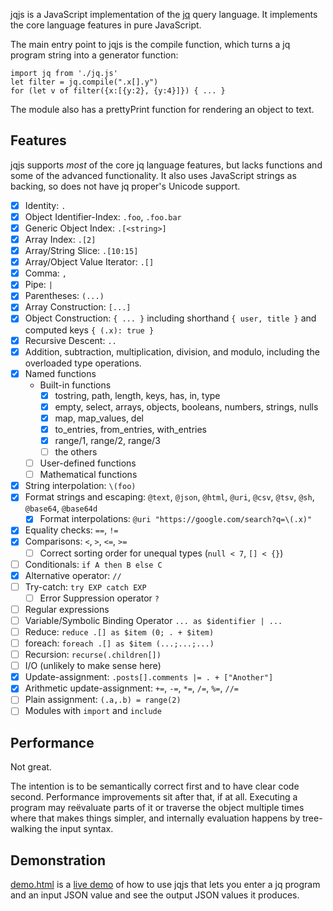 jqjs is a JavaScript implementation of the [jq] query language. It
implements the core language features in pure JavaScript.

The main entry point to jqjs is the compile function, which turns a jq
program string into a generator function:

    import jq from './jq.js'
    let filter = jq.compile(".x[].y")
    for (let v of filter({x:[{y:2}, {y:4}]}) { ... }

The module also has a prettyPrint function for rendering an object to
text.

Features
--------

jqjs supports *most* of the core jq language features, but lacks
functions and some of the advanced functionality. It also uses
JavaScript strings as backing, so does not have jq proper's Unicode
support.

- [x] Identity: `.`
- [x] Object Identifier-Index: `.foo`, `.foo.bar`
- [x] Generic Object Index: `.[<string>]`
- [x] Array Index: `.[2]`
- [x] Array/String Slice: `.[10:15]`
- [x] Array/Object Value Iterator: `.[]`
- [x] Comma: `,`
- [x] Pipe: `|`
- [x] Parentheses: `(...)`
- [x] Array Construction: `[...]`
- [x] Object Construction: `{ ... }` including shorthand `{ user, title }`
      and computed keys `{ (.x): true }`
- [x] Recursive Descent: `..`
- [x] Addition, subtraction, multiplication, division, and modulo,
  including the overloaded type operations.
- [x] Named functions
    - Built-in functions
        - [x] tostring, path, length, keys, has, in, type
        - [x] empty, select, arrays, objects, booleans, numbers, strings, nulls
        - [x] map, map_values, del
        - [x] to_entries, from_entries, with_entries
        - [x] range/1, range/2, range/3
        - [ ] the others
    - [ ] User-defined functions
    - [ ] Mathematical functions
- [x] String interpolation: `\(foo)`
- [x] Format strings and escaping: `@text`, `@json`, `@html`, `@uri`, `@csv`,
  `@tsv`, `@sh`, `@base64`, `@base64d`
    - [x] Format interpolations: `@uri "https://google.com/search?q=\(.x)"`
- [x] Equality checks: `==`, `!=`
- [x] Comparisons: `<`, `>`, `<=`, `>=`
    - [ ] Correct sorting order for unequal types (`null < 7`, `[] < {}`)
- [ ] Conditionals: `if A then B else C`
- [x] Alternative operator: `//`
- [ ] Try-catch: `try EXP catch EXP`
  - [ ] Error Suppression operator `?`
- [ ] Regular expressions
- [ ] Variable/Symbolic Binding Operator `... as $identifier | ...`
- [ ] Reduce: `reduce .[] as $item (0; . + $item)`
- [ ] foreach: `foreach .[] as $item (...;...;...)`
- [ ] Recursion: `recurse(.children[])`
- [ ] I/O (unlikely to make sense here)
- [x] Update-assignment: `.posts[].comments |= . + ["Another"]`
- [x] Arithmetic update-assignment: `+=`, `-=`, `*=`, `/=`, `%=`, `//=`
- [ ] Plain assignment: `(.a,.b) = range(2)`
- [ ] Modules with `import` and `include`

Performance
-----------

Not great.

The intention is to be semantically correct first and to have clear code
second. Performance improvements sit after that, if at all. Executing a
program may reëvaluate parts of it or traverse the object multiple times
where that makes things simpler, and internally evaluation happens by
tree-walking the input syntax.

Demonstration
-------------

[demo.html] is a [live demo](https://mwh.github.io/jqjs/demo.html) of how
to use jqjs that lets you enter a jq program and an input JSON value and
see the output JSON values it produces.


[jq]: https://stedolan.github.io/jq/
[demo.html]: demo.html
